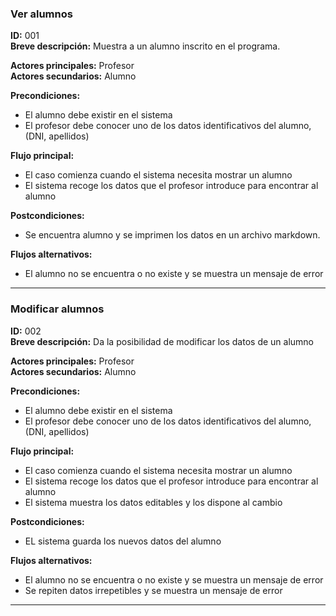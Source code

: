 ### **Ver alumnos**
**ID:** 001 <br>
**Breve descripción:** Muestra a un alumno inscrito en el programa.

**Actores principales:** Profesor <br>
**Actores secundarios:** Alumno

**Precondiciones:**
+ El alumno debe existir en el sistema
+ El profesor debe conocer uno de los datos identificativos del alumno, (DNI, apellidos)

**Flujo principal:**
+ El caso comienza cuando el sistema necesita mostrar un alumno
+ El sistema recoge los datos que el profesor introduce para encontrar al alumno

**Postcondiciones:**
+ Se encuentra alumno y se imprimen los datos en un archivo markdown.

**Flujos alternativos:**
+ El alumno no se encuentra o no existe y se muestra un mensaje de error

---
### **Modificar alumnos**
**ID:** 002 <br>
**Breve descripción:** Da la posibilidad de modificar los datos de un alumno

**Actores principales:** Profesor <br>
**Actores secundarios:** Alumno

**Precondiciones:**
+ El alumno debe existir en el sistema
+ El profesor debe conocer uno de los datos identificativos del alumno, (DNI, apellidos)

**Flujo principal:**
+ El caso comienza cuando el sistema necesita mostrar un alumno
+ El sistema recoge los datos que el profesor introduce para encontrar al alumno
+ El sistema muestra los datos editables y los dispone al cambio

**Postcondiciones:**
+ EL sistema guarda los nuevos datos del alumno

**Flujos alternativos:**
+ El alumno no se encuentra o no existe y se muestra un mensaje de error
+ Se repiten datos irrepetibles y se muestra un mensaje de error

---
